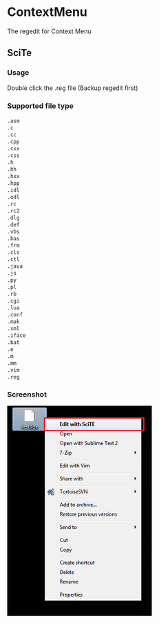 ContextMenu
===========

The regedit for Context Menu

## SciTe

### Usage
Double click the .reg file (Backup regedit first)

### Supported file type
<pre><code>.asm
.c
.cc
.cpp
.cxx
.css
.h
.hh
.hxx
.hpp
.idl
.odl
.rc
.rc2
.dlg
.def
.vbs
.bas
.frm
.cls
.ctl
.java
.js
.py
.pl
.rb
.cgi
.lua
.conf
.mak
.xml
.iface
.bat
.e
.m
.mm
.vim
.reg
</code></pre>

### Screenshot
![ContaxtMenuForWindows](https://github.com/Marslo/ContextMenu/blob/master/Screenshot/SciTE.png?raw=true)
